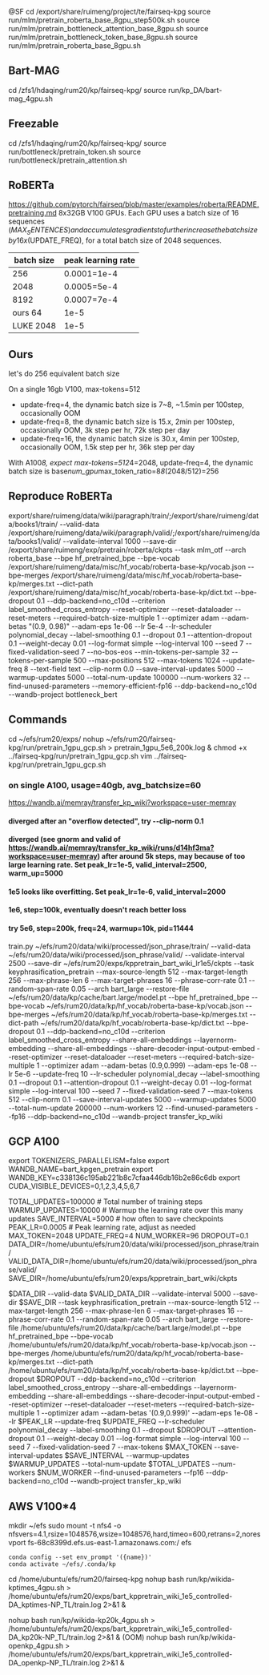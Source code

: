 @SF
cd /export/share/ruimeng/project/te/fairseq-kpg
source run/mlm/pretrain_roberta_base_8gpu_step500k.sh
source run/mlm/pretrain_bottleneck_attention_base_8gpu.sh
source run/mlm/pretrain_bottleneck_token_base_8gpu.sh
source run/mlm/pretrain_roberta_base_8gpu.sh




## Bart-MAG
cd /zfs1/hdaqing/rum20/kp/fairseq-kpg/
source run/kp_DA/bart-mag_4gpu.sh


## Freezable
cd /zfs1/hdaqing/rum20/kp/fairseq-kpg/
source run/bottleneck/pretrain_token.sh
source run/bottleneck/pretrain_attention.sh

## RoBERTa
https://github.com/pytorch/fairseq/blob/master/examples/roberta/README.pretraining.md
8x32GB V100 GPUs. Each GPU uses a batch size of 16 sequences ($MAX_SENTENCES) and accumulates gradients to further increase the batch size by 16x ($UPDATE_FREQ), for a total batch size of 2048 sequences.

batch size | peak learning rate
---|---
256 | 0.0001=1e-4
2048 | 0.0005=5e-4
8192 | 0.0007=7e-4
ours 64 | 1e-5
LUKE 2048 | 1e-5


## Ours
let's do 256 equivalent batch size

On a single 16gb V100, max-tokens=512
  - update-freq=4, the dynamic batch size is 7~8, ~1.5min per 100step, occasionally OOM
  - update-freq=8, the dynamic batch size is 15.x, 2min per 100step, occasionally OOM, 3k step per hr, 72k step per day
  - update-freq=16, the dynamic batch size is 30.x, 4min per 100step, occasionally OOM, 1.5k step per hr, 36k step per day

With A100*8, expect max-tokens=512*4=2048, update-freq=4, the dynamic batch size is base*num_gpu*max_token_ratio=8*8*(2048/512)=256


## Reproduce RoBERTa
export/share/ruimeng/data/wiki/paragraph/train/;/export/share/ruimeng/data/books1/train/ --valid-data /export/share/ruimeng/data/wiki/paragraph/valid/;/export/share/ruimeng/data/books1/valid/ --validate-interval 1000 --save-dir /export/share/ruimeng/exp/pretrain/roberta/ckpts --task mlm_otf --arch roberta_base --bpe hf_pretrained_bpe --bpe-vocab /export/share/ruimeng/data/misc/hf_vocab/roberta-base-kp/vocab.json --bpe-merges /export/share/ruimeng/data/misc/hf_vocab/roberta-base-kp/merges.txt --dict-path /export/share/ruimeng/data/misc/hf_vocab/roberta-base-kp/dict.txt --bpe-dropout 0.1 --ddp-backend=no_c10d --criterion label_smoothed_cross_entropy --reset-optimizer --reset-dataloader --reset-meters --required-batch-size-multiple 1 --optimizer adam --adam-betas "(0.9, 0.98)" --adam-eps 1e-06 --lr 5e-4 --lr-scheduler polynomial_decay --label-smoothing 0.1 --dropout 0.1 --attention-dropout 0.1 --weight-decay 0.01 --log-format simple --log-interval 100 --seed 7 --fixed-validation-seed 7 --no-bos-eos --min-tokens-per-sample 32 --tokens-per-sample 500 --max-positions 512 --max-tokens 1024 --update-freq 8 --text-field text --clip-norm 0.0 --save-interval-updates 5000 --warmup-updates 5000 --total-num-update 100000 --num-workers 32 --find-unused-parameters --memory-efficient-fp16 --ddp-backend=no_c10d --wandb-project bottleneck_bert



## Commands
cd ~/efs/rum20/exps/
nohup ~/efs/rum20/fairseq-kpg/run/pretrain_1gpu_gcp.sh > pretrain_1gpu_5e6_200k.log &
chmod +x ../fairseq-kpg/run/pretrain_1gpu_gcp.sh
vim ../fairseq-kpg/run/pretrain_1gpu_gcp.sh

### on single A100, usage=40gb, avg_batchsize=60
https://wandb.ai/memray/transfer_kp_wiki?workspace=user-memray
#### diverged after an "overflow detected", try --clip-norm 0.1
#### diverged (see gnorm and valid of https://wandb.ai/memray/transfer_kp_wiki/runs/d14hf3ma?workspace=user-memray) after around 5k steps, may because of too large learning rate. Set peak_lr=1e-5, valid_interval=2500, warm_up=5000  
#### 1e5 looks like overfitting. Set peak_lr=1e-6, valid_interval=2000 
#### 1e6, step=100k, eventually doesn't reach better loss
#### try 5e6, step=200k, freq=24, warmup=10k, pid=11444
train.py ~/efs/rum20/data/wiki/processed/json_phrase/train/ --valid-data ~/efs/rum20/data/wiki/processed/json_phrase/valid/ --validate-interval 2500 --save-dir ~/efs/rum20/exps/kppretrain_bart_wiki_lr1e5/ckpts --task keyphrasification_pretrain --max-source-length 512 --max-target-length 256 --max-phrase-len 6 --max-target-phrases 16 --phrase-corr-rate 0.1 --random-span-rate 0.05 --arch bart_large --restore-file ~/efs/rum20/data/kp/cache/bart.large/model.pt --bpe hf_pretrained_bpe --bpe-vocab ~/efs/rum20/data/kp/hf_vocab/roberta-base-kp/vocab.json --bpe-merges ~/efs/rum20/data/kp/hf_vocab/roberta-base-kp/merges.txt --dict-path ~/efs/rum20/data/kp/hf_vocab/roberta-base-kp/dict.txt --bpe-dropout 0.1 --ddp-backend=no_c10d --criterion label_smoothed_cross_entropy --share-all-embeddings --layernorm-embedding --share-all-embeddings --share-decoder-input-output-embed --reset-optimizer --reset-dataloader --reset-meters --required-batch-size-multiple 1 --optimizer adam --adam-betas (0.9,0.999) --adam-eps 1e-08 --lr 5e-6 --update-freq 10 --lr-scheduler polynomial_decay --label-smoothing 0.1 --dropout 0.1 --attention-dropout 0.1 --weight-decay 0.01 --log-format simple --log-interval 100 --seed 7 --fixed-validation-seed 7 --max-tokens 512 --clip-norm 0.1 --save-interval-updates 5000 --warmup-updates 5000 --total-num-update 200000 --num-workers 12 --find-unused-parameters --fp16 --ddp-backend=no_c10d --wandb-project transfer_kp_wiki



## GCP A100
export TOKENIZERS_PARALLELISM=false
export WANDB_NAME=bart_kpgen_pretrain
export WANDB_KEY=c338136c195ab221b8c7cfaa446db16b2e86c6db
export CUDA_VISIBLE_DEVICES=0,1,2,3,4,5,6,7

TOTAL_UPDATES=100000    # Total number of training steps
WARMUP_UPDATES=10000    # Warmup the learning rate over this many updates
SAVE_INTERVAL=5000      # how often to save checkpoints
PEAK_LR=0.0005          # Peak learning rate, adjust as needed
MAX_TOKEN=2048
UPDATE_FREQ=4
NUM_WORKER=96
DROPOUT=0.1
DATA_DIR=/home/ubuntu/efs/rum20/data/wiki/processed/json_phrase/train/
VALID_DATA_DIR=/home/ubuntu/efs/rum20/data/wiki/processed/json_phrase/valid/
SAVE_DIR=/home/ubuntu/efs/rum20/exps/kppretrain_bart_wiki/ckpts

$DATA_DIR --valid-data $VALID_DATA_DIR --validate-interval 5000 --save-dir $SAVE_DIR --task keyphrasification_pretrain --max-source-length 512 --max-target-length 256 --max-phrase-len 6 --max-target-phrases 16 --phrase-corr-rate 0.1 --random-span-rate 0.05 --arch bart_large --restore-file /home/ubuntu/efs/rum20/data/kp/cache/bart.large/model.pt
--bpe hf_pretrained_bpe --bpe-vocab /home/ubuntu/efs/rum20/data/kp/hf_vocab/roberta-base-kp/vocab.json --bpe-merges /home/ubuntu/efs/rum20/data/kp/hf_vocab/roberta-base-kp/merges.txt --dict-path /home/ubuntu/efs/rum20/data/kp/hf_vocab/roberta-base-kp/dict.txt --bpe-dropout $DROPOUT
--ddp-backend=no_c10d --criterion label_smoothed_cross_entropy --share-all-embeddings --layernorm-embedding --share-all-embeddings --share-decoder-input-output-embed
--reset-optimizer --reset-dataloader --reset-meters --required-batch-size-multiple 1 --optimizer adam --adam-betas '(0.9,0.999)' --adam-eps 1e-08 --lr $PEAK_LR
--update-freq $UPDATE_FREQ --lr-scheduler polynomial_decay --label-smoothing 0.1 --dropout $DROPOUT --attention-dropout 0.1 --weight-decay 0.01 --log-format simple --log-interval 100 --seed 7 --fixed-validation-seed 7 --max-tokens $MAX_TOKEN --save-interval-updates $SAVE_INTERVAL --warmup-updates $WARMUP_UPDATES --total-num-update $TOTAL_UPDATES --num-workers $NUM_WORKER --find-unused-parameters --fp16 --ddp-backend=no_c10d --wandb-project transfer_kp_wiki

## AWS V100*4
mkdir ~/efs
sudo mount -t nfs4 -o nfsvers=4.1,rsize=1048576,wsize=1048576,hard,timeo=600,retrans=2,noresvport fs-68c8399d.efs.us-east-1.amazonaws.com:/ efs

	conda config --set env_prompt '({name})'
	conda activate ~/efs/.conda/kp


cd /home/ubuntu/efs/rum20/fairseq-kpg
nohup bash run/kp/wikida-kptimes_4gpu.sh > /home/ubuntu/efs/rum20/exps/bart_kppretrain_wiki_1e5_controlled-DA_kptimes-NP_TL/train.log 2>&1 &

nohup bash run/kp/wikida-kp20k_4gpu.sh > /home/ubuntu/efs/rum20/exps/bart_kppretrain_wiki_1e5_controlled-DA_kp20k-NP_TL/train.log 2>&1 &
(OOM) nohup bash run/kp/wikida-openkp_4gpu.sh > /home/ubuntu/efs/rum20/exps/bart_kppretrain_wiki_1e5_controlled-DA_openkp-NP_TL/train.log 2>&1 &

